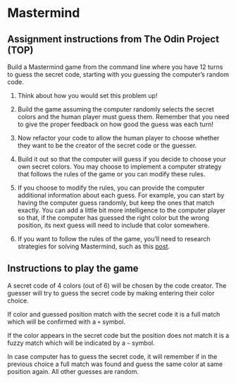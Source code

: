 # Mastermind

## Assignment instructions from The Odin Project (TOP)

Build a Mastermind game from the command line where you have 12 turns to guess the secret code, starting with you guessing the computer’s random code.

1. Think about how you would set this problem up!

2. Build the game assuming the computer randomly selects the secret colors and the human player must guess them. Remember that you need to give the proper feedback on how good the guess was each turn!

3. Now refactor your code to allow the human player to choose whether they want to be the creator of the secret code or the guesser.

4. Build it out so that the computer will guess if you decide to choose your own secret colors. You may choose to implement a computer strategy that follows the rules of the game or you can modify these rules.

5. If you choose to modify the rules, you can provide the computer additional information about each guess. For example, you can start by having the computer guess randomly, but keep the ones that match exactly. You can add a little bit more intelligence to the computer player so that, if the computer has guessed the right color but the wrong position, its next guess will need to include that color somewhere.

6. If you want to follow the rules of the game, you’ll need to research strategies for solving Mastermind, such as this [post](https://puzzling.stackexchange.com/questions/546/clever-ways-to-solve-mastermind).

## Instructions to play the game

A secret code of 4 colors (out of 6) will be chosen by the code creator. The guesser will try to guess the secret code by making entering their color choice.

If color and guessed position match with the secret code it is a full match which will be confirmed with a `+` symbol.

If the color appears in the secret code but the position does not match it is a fuzzy match which will be indicated by a `~` symbol.

In case computer has to guess the secret code, it will remember if in the previous choice a full match was found and guess the same color at same position again. All other guesses are random.